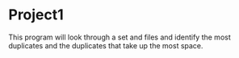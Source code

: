 # Project1
This program will look through a set and files and identify the most duplicates and the duplicates that take up the most space.
